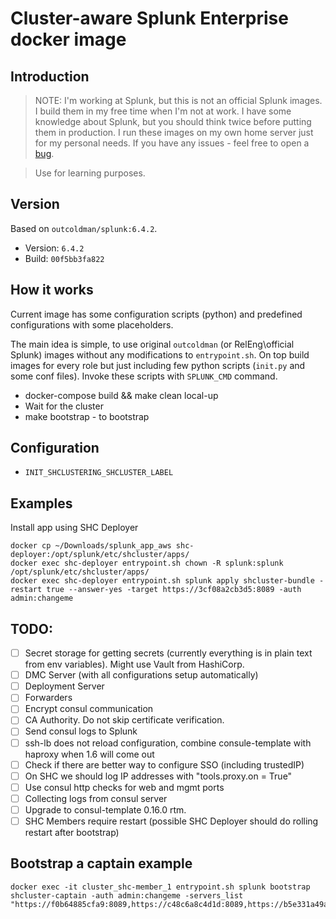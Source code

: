 # Cluster-aware Splunk Enterprise docker image 

## Introduction

> NOTE: I'm working at Splunk, but this is not an official Splunk images.
> I build them in my free time when I'm not at work. I have some knowledge
> about Splunk, but you should think twice before putting them in
> production. I run these images on my own home server just for
> my personal needs. If you have any issues - feel free to open a
> [bug](https://github.com/outcoldman/docker-splunk-cluster/issues).

> Use for learning purposes.

## Version

Based on `outcoldman/splunk:6.4.2`.

* Version: `6.4.2`
* Build: `00f5bb3fa822`

## How it works

Current image has some configuration scripts (python) and predefined configurations
with some placeholders.

The main idea is simple, to use original `outcoldman` (or RelEng\official Splunk) images without any modifications to `entrypoint.sh`. On top build images for every role but just including few python scripts (`init.py` and some conf files). Invoke these scripts with `SPLUNK_CMD` command.


- docker-compose build && make clean local-up
- Wait for the cluster
- make bootstrap - to bootstrap 

## Configuration

- `INIT_SHCLUSTERING_SHCLUSTER_LABEL`


## Examples

Install app using SHC Deployer

```
docker cp ~/Downloads/splunk_app_aws shc-deployer:/opt/splunk/etc/shcluster/apps/
docker exec shc-deployer entrypoint.sh chown -R splunk:splunk /opt/splunk/etc/shcluster/apps/
docker exec shc-deployer entrypoint.sh splunk apply shcluster-bundle -restart true --answer-yes -target https://3cf08a2cb3d5:8089 -auth admin:changeme
```

## TODO:

- [ ] Secret storage for getting secrets (currently everything is in plain text from env variables). Might use Vault from HashiCorp.
- [ ] DMC Server (with all configurations setup automatically)
- [ ] Deployment Server
- [ ] Forwarders
- [ ] Encrypt consul communication
- [ ] CA Authority. Do not skip certificate verification.
- [ ] Send consul logs to Splunk
- [ ] ssh-lb does not reload configuration, combine consule-template with haproxy when 1.6 will come out
- [ ] Check if there are better way to configure SSO (including trustedIP)
- [ ] On SHC we should log IP addresses with "tools.proxy.on = True"
- [ ] Use consul http checks for web and mgmt ports
- [ ] Collecting logs from consul server
- [ ] Upgrade to consul-template 0.16.0 rtm.
- [ ] SHC Members require restart (possible SHC Deployer should do rolling restart after bootstrap)
 
## Bootstrap a captain example

```
docker exec -it cluster_shc-member_1 entrypoint.sh splunk bootstrap shcluster-captain -auth admin:changeme -servers_list "https://f0b64885cfa9:8089,https://c48c6a8c4d1d:8089,https://b5e331a49a11:8089"
```